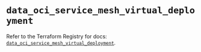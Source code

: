 # `data_oci_service_mesh_virtual_deployment`

Refer to the Terraform Registry for docs: [`data_oci_service_mesh_virtual_deployment`](https://registry.terraform.io/providers/oracle/oci/6.18.0/docs/data-sources/service_mesh_virtual_deployment).

